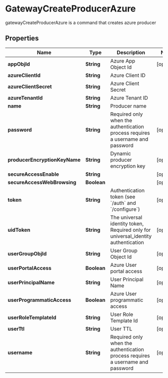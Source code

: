 

# GatewayCreateProducerAzure

gatewayCreateProducerAzure is a command that creates azure producer
## Properties

Name | Type | Description | Notes
------------ | ------------- | ------------- | -------------
**appObjId** | **String** | Azure App Object Id |  [optional]
**azureClientId** | **String** | Azure Client ID | 
**azureClientSecret** | **String** | Azure Client Secret | 
**azureTenantId** | **String** | Azure Tenant ID | 
**name** | **String** | Producer name | 
**password** | **String** | Required only when the authentication process requires a username and password |  [optional]
**producerEncryptionKeyName** | **String** | Dynamic producer encryption key |  [optional]
**secureAccessEnable** | **String** |  |  [optional]
**secureAccessWebBrowsing** | **Boolean** |  |  [optional]
**token** | **String** | Authentication token (see &#x60;/auth&#x60; and &#x60;/configure&#x60;) |  [optional]
**uidToken** | **String** | The universal identity token, Required only for universal_identity authentication |  [optional]
**userGroupObjId** | **String** | User Group Object Id |  [optional]
**userPortalAccess** | **Boolean** | Azure User portal access |  [optional]
**userPrincipalName** | **String** | User Principal Name |  [optional]
**userProgrammaticAccess** | **Boolean** | Azure User programmatic access |  [optional]
**userRoleTemplateId** | **String** | User Role Template Id |  [optional]
**userTtl** | **String** | User TTL |  [optional]
**username** | **String** | Required only when the authentication process requires a username and password |  [optional]



